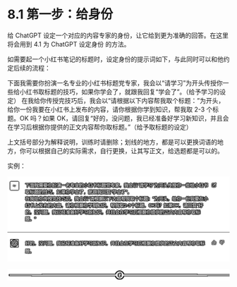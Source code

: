 # 8.1 第一步：给身份

给 ChatGPT 设定一个对应的内容专家的身份，让它给到更为准确的回答。在这里将会用到 4.1 为 ChatGPT 设定身份 的方法。

如需要起一个小红书笔记的标题时，设定身份的提示词如下，与此同时可以和他约定后续的流程：

下面我需要你扮演一名专业的小红书标题党专家，我会以“请学习”为开头传授你一些给小红书取标题的技巧，如果你学会了，就跟我回复“学会了”。（给予学习的设定） 在我给你传授完技巧后，我会以“请根据以下内容帮我取个标题：”为开头，给你一份我要在小红书上发布的内容，请你根据你学到知识，帮我取 2-3 个标题。OK 吗？如果 OK，请回复“好的，没问题，我已经准备好学习新知识，并且会在学习后根据你提供的正文内容帮你取标题。”（给予取标题的设定）

上文括号部分为解释说明，训练时请删除；划线的地方，都是可以更换词语的地方，你可以根据自己的实际需求，自行更换，让其写正文，给选题都是可以的。

实例：

![](img/b55b689c502649187bfcffaf9a380777.png)

![](img/6ee508850b27e2c7d179da2f3eea659e.png)